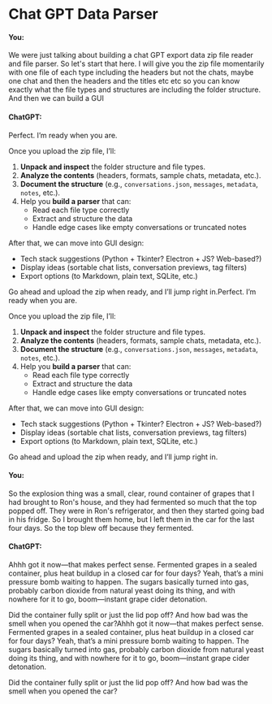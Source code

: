 # Chat GPT Data Parser

#### You:
We were just talking about building a chat GPT export data zip file reader and file parser. So let's start that here. I will give you the zip file momentarily with one file of each type including the headers but not the chats, maybe one chat and then the headers and the titles etc etc so you can know exactly what the file types and structures are including the folder structure. And then we can build a GUI

#### ChatGPT:
Perfect. I’m ready when you are.

Once you upload the zip file, I’ll:

1. **Unpack and inspect** the folder structure and file types.
2. **Analyze the contents** (headers, formats, sample chats, metadata, etc.).
3. **Document the structure** (e.g., `conversations.json`, `messages`, `metadata`, `notes`, etc.).
4. Help you **build a parser** that can:
   - Read each file type correctly
   - Extract and structure the data
   - Handle edge cases like empty conversations or truncated notes

After that, we can move into GUI design:

- Tech stack suggestions (Python + Tkinter? Electron + JS? Web-based?)
- Display ideas (sortable chat lists, conversation previews, tag filters)
- Export options (to Markdown, plain text, SQLite, etc.)

Go ahead and upload the zip when ready, and I’ll jump right in.Perfect. I’m ready when you are.

Once you upload the zip file, I’ll:

1. **Unpack and inspect** the folder structure and file types.
2. **Analyze the contents** (headers, formats, sample chats, metadata, etc.).
3. **Document the structure** (e.g., `conversations.json`, `messages`, `metadata`, `notes`, etc.).
4. Help you **build a parser** that can:
   - Read each file type correctly
   - Extract and structure the data
   - Handle edge cases like empty conversations or truncated notes

After that, we can move into GUI design:

- Tech stack suggestions (Python + Tkinter? Electron + JS? Web-based?)
- Display ideas (sortable chat lists, conversation previews, tag filters)
- Export options (to Markdown, plain text, SQLite, etc.)

Go ahead and upload the zip when ready, and I’ll jump right in.


#### You:
So the explosion thing was a small, clear, round container of grapes that I had brought to Ron's house, and they had fermented so much that the top popped off. They were in Ron's refrigerator, and then they started going bad in his fridge. So I brought them home, but I left them in the car for the last four days. So the top blew off because they fermented.

#### ChatGPT:
Ahhh got it now—that makes perfect sense. Fermented grapes in a sealed container, plus heat buildup in a closed car for four days? Yeah, that’s a mini pressure bomb waiting to happen. The sugars basically turned into gas, probably carbon dioxide from natural yeast doing its thing, and with nowhere for it to go, boom—instant grape cider detonation.

Did the container fully split or just the lid pop off? And how bad was the smell when you opened the car?Ahhh got it now—that makes perfect sense. Fermented grapes in a sealed container, plus heat buildup in a closed car for four days? Yeah, that’s a mini pressure bomb waiting to happen. The sugars basically turned into gas, probably carbon dioxide from natural yeast doing its thing, and with nowhere for it to go, boom—instant grape cider detonation.

Did the container fully split or just the lid pop off? And how bad was the smell when you opened the car?
